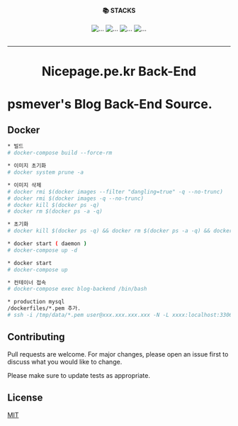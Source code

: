 <div align="center">

<div style="text-align: center;"><h4>📚 STACKS</h4></div>


<div style="text-align: center;">

<img src="https://img.shields.io/badge/php-525CBF?style=for-the-badge&logo=php&logoColor=black" alt="...">
<img src="https://img.shields.io/badge/laravel-525CBF?style=for-the-badge&logo=laravel&logoColor=black" alt="...">
<img src="https://img.shields.io/badge/docker-DEE0FA?style=for-the-badge&logo=docker&logoColor=black" alt="...">
<img src="https://img.shields.io/badge/mysql-1572B6?style=for-the-badge&logo=mysql&logoColor=black" alt="...">
</div>

<br />
<hr />

<h1 style="text-align: center;">Nicepage.pe.kr Back-End</h1>
</div>

# psmever's Blog Back-End Source.

## Docker

```bash
* 빌드
# docker-compose build --force-rm

* 이미지 초기화
# docker system prune -a

* 이미지 삭제
# docker rmi $(docker images --filter "dangling=true" -q --no-trunc)
# docker rmi $(docker images -q --no-trunc)
# docker kill $(docker ps -q)
# docker rm $(docker ps -a -q)

* 초기화
# docker kill $(docker ps -q) && docker rm $(docker ps -a -q) && docker rmi $(docker images -q --no-trunc) && docker-compose build --force-rm

* docker start ( daemon )
# docker-compose up -d

* docker start
# docker-compose up

* 컨테이너 접속
# docker-compose exec blog-backend /bin/bash

* production mysql
/dockerfiles/*.pem 추가.
# ssh -i /tmp/data/*.pem user@xxx.xxx.xxx.xxx -N -L xxxx:localhost:3306
```

## Contributing
Pull requests are welcome. For major changes, please open an issue first to discuss what you would like to change.

Please make sure to update tests as appropriate.

## License
[MIT](https://choosealicense.com/licenses/mit/)
